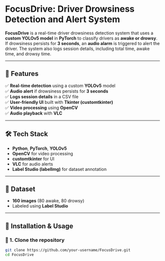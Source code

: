 # FocusDrive: Driver Drowsiness Detection and Alert System  

**FocusDrive** is a real-time driver drowsiness detection system that uses a **custom YOLOv5 model** in **PyTorch** to classify drivers as **awake or drowsy**. If drowsiness persists for **3 seconds**, an **audio alarm** is triggered to alert the driver. The system also logs session details, including total time, awake time, and drowsy time.

---

## 📌 Features  
✅ **Real-time detection** using a custom **YOLOv5** model  
✅ **Audio alert** if drowsiness persists for **3 seconds**  
✅ **Logs session details** in a CSV file  
✅ **User-friendly UI** built with **Tkinter (customtkinter)**  
✅ **Video processing** using **OpenCV**  
✅ **Audio playback** with **VLC**  

---

## 🛠 Tech Stack  
- **Python**, **PyTorch**, **YOLOv5**  
- **OpenCV** for video processing  
- **customtkinter** for UI  
- **VLC** for audio alerts  
- **Label Studio (labelImg)** for dataset annotation  

---

## 📂 Dataset  
- **160 images** (80 awake, 80 drowsy)  
- Labeled using **Label Studio**  

---

## 🚀 Installation & Usage  

### 🔹 1. Clone the repository  
```bash
git clone https://github.com/your-username/FocusDrive.git
cd FocusDrive
